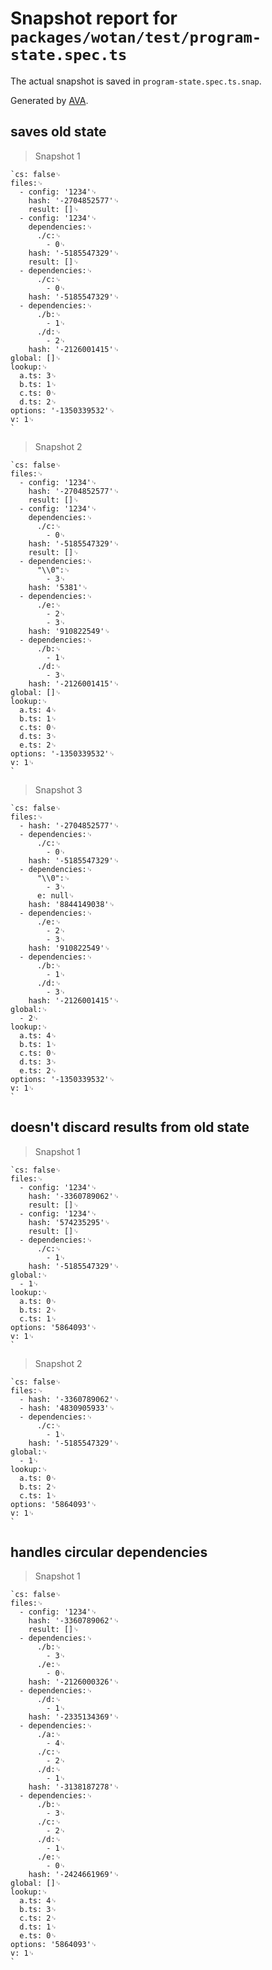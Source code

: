 # Snapshot report for `packages/wotan/test/program-state.spec.ts`

The actual snapshot is saved in `program-state.spec.ts.snap`.

Generated by [AVA](https://avajs.dev).

## saves old state

> Snapshot 1

    `cs: false␊
    files:␊
      - config: '1234'␊
        hash: '-2704852577'␊
        result: []␊
      - config: '1234'␊
        dependencies:␊
          ./c:␊
            - 0␊
        hash: '-5185547329'␊
        result: []␊
      - dependencies:␊
          ./c:␊
            - 0␊
        hash: '-5185547329'␊
      - dependencies:␊
          ./b:␊
            - 1␊
          ./d:␊
            - 2␊
        hash: '-2126001415'␊
    global: []␊
    lookup:␊
      a.ts: 3␊
      b.ts: 1␊
      c.ts: 0␊
      d.ts: 2␊
    options: '-1350339532'␊
    v: 1␊
    `

> Snapshot 2

    `cs: false␊
    files:␊
      - config: '1234'␊
        hash: '-2704852577'␊
        result: []␊
      - config: '1234'␊
        dependencies:␊
          ./c:␊
            - 0␊
        hash: '-5185547329'␊
        result: []␊
      - dependencies:␊
          "\\0":␊
            - 3␊
        hash: '5381'␊
      - dependencies:␊
          ./e:␊
            - 2␊
            - 3␊
        hash: '910822549'␊
      - dependencies:␊
          ./b:␊
            - 1␊
          ./d:␊
            - 3␊
        hash: '-2126001415'␊
    global: []␊
    lookup:␊
      a.ts: 4␊
      b.ts: 1␊
      c.ts: 0␊
      d.ts: 3␊
      e.ts: 2␊
    options: '-1350339532'␊
    v: 1␊
    `

> Snapshot 3

    `cs: false␊
    files:␊
      - hash: '-2704852577'␊
      - dependencies:␊
          ./c:␊
            - 0␊
        hash: '-5185547329'␊
      - dependencies:␊
          "\\0":␊
            - 3␊
          e: null␊
        hash: '8844149038'␊
      - dependencies:␊
          ./e:␊
            - 2␊
            - 3␊
        hash: '910822549'␊
      - dependencies:␊
          ./b:␊
            - 1␊
          ./d:␊
            - 3␊
        hash: '-2126001415'␊
    global:␊
      - 2␊
    lookup:␊
      a.ts: 4␊
      b.ts: 1␊
      c.ts: 0␊
      d.ts: 3␊
      e.ts: 2␊
    options: '-1350339532'␊
    v: 1␊
    `

## doesn't discard results from old state

> Snapshot 1

    `cs: false␊
    files:␊
      - config: '1234'␊
        hash: '-3360789062'␊
        result: []␊
      - config: '1234'␊
        hash: '574235295'␊
        result: []␊
      - dependencies:␊
          ./c:␊
            - 1␊
        hash: '-5185547329'␊
    global:␊
      - 1␊
    lookup:␊
      a.ts: 0␊
      b.ts: 2␊
      c.ts: 1␊
    options: '5864093'␊
    v: 1␊
    `

> Snapshot 2

    `cs: false␊
    files:␊
      - hash: '-3360789062'␊
      - hash: '4830905933'␊
      - dependencies:␊
          ./c:␊
            - 1␊
        hash: '-5185547329'␊
    global:␊
      - 1␊
    lookup:␊
      a.ts: 0␊
      b.ts: 2␊
      c.ts: 1␊
    options: '5864093'␊
    v: 1␊
    `

## handles circular dependencies

> Snapshot 1

    `cs: false␊
    files:␊
      - config: '1234'␊
        hash: '-3360789062'␊
        result: []␊
      - dependencies:␊
          ./b:␊
            - 3␊
          ./e:␊
            - 0␊
        hash: '-2126000326'␊
      - dependencies:␊
          ./d:␊
            - 1␊
        hash: '-2335134369'␊
      - dependencies:␊
          ./a:␊
            - 4␊
          ./c:␊
            - 2␊
          ./d:␊
            - 1␊
        hash: '-3138187278'␊
      - dependencies:␊
          ./b:␊
            - 3␊
          ./c:␊
            - 2␊
          ./d:␊
            - 1␊
          ./e:␊
            - 0␊
        hash: '-2424661969'␊
    global: []␊
    lookup:␊
      a.ts: 4␊
      b.ts: 3␊
      c.ts: 2␊
      d.ts: 1␊
      e.ts: 0␊
    options: '5864093'␊
    v: 1␊
    `
